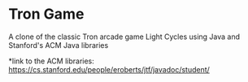# Tron Game
A clone of the classic Tron arcade game Light Cycles using Java and Stanford's ACM Java libraries

*link to the ACM libraries: https://cs.stanford.edu/people/eroberts/jtf/javadoc/student/
